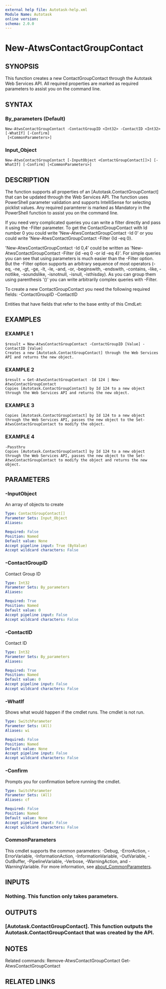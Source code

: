 ```yaml
---
external help file: Autotask-help.xml
Module Name: Autotask
online version:
schema: 2.0.0
---
```


# New-AtwsContactGroupContact

## SYNOPSIS
This function creates a new ContactGroupContact through the Autotask Web Services API.
All required properties are marked as required parameters to assist you on the command line.

## SYNTAX

### By_parameters (Default)
```
New-AtwsContactGroupContact -ContactGroupID <Int32> -ContactID <Int32> [-WhatIf] [-Confirm]
 [<CommonParameters>]
```

### Input_Object
```
New-AtwsContactGroupContact [-InputObject <ContactGroupContact[]>] [-WhatIf] [-Confirm] [<CommonParameters>]
```

## DESCRIPTION
The function supports all properties of an \[Autotask.ContactGroupContact\] that can be updated through the Web Services API.
The function uses PowerShell parameter validation  and supports IntelliSense for selecting picklist values.
Any required paramterer is marked as Mandatory in the PowerShell function to assist you on the command line.

If you need very complicated queries you can write a filter directly and pass it using the -Filter parameter.
To get the ContactGroupContact with Id number 0 you could write 'New-AtwsContactGroupContact -Id 0' or you could write 'New-AtwsContactGroupContact -Filter {Id -eq 0}.

'New-AtwsContactGroupContact -Id 0,4' could be written as 'New-AtwsContactGroupContact -Filter {id -eq 0 -or id -eq 4}'.
For simple queries you can see that using parameters is much easier than the -Filter option.
But the -Filter option supports an arbitrary sequence of most operators (-eq, -ne, -gt, -ge, -lt, -le, -and, -or, -beginswith, -endswith, -contains, -like, -notlike, -soundslike, -isnotnull, -isnull, -isthisday).
As you can group them using parenthesis '()' you can write arbitrarily complex queries with -Filter. 

To create a new ContactGroupContact you need the following required fields:
 -ContactGroupID
 -ContactID

Entities that have fields that refer to the base entity of this CmdLet:

## EXAMPLES

### EXAMPLE 1
```
$result = New-AtwsContactGroupContact -ContactGroupID [Value] -ContactID [Value]
Creates a new [Autotask.ContactGroupContact] through the Web Services API and returns the new object.
```

### EXAMPLE 2
```
$result = Get-AtwsContactGroupContact -Id 124 | New-AtwsContactGroupContact 
Copies [Autotask.ContactGroupContact] by Id 124 to a new object through the Web Services API and returns the new object.
```

### EXAMPLE 3
```
Copies [Autotask.ContactGroupContact] by Id 124 to a new object through the Web Services API, passes the new object to the Set-AtwsContactGroupContact to modify the object.
```

### EXAMPLE 4
```
-Passthru
Copies [Autotask.ContactGroupContact] by Id 124 to a new object through the Web Services API, passes the new object to the Set-AtwsContactGroupContact to modify the object and returns the new object.
```

## PARAMETERS

### -InputObject
An array of objects to create

```yaml
Type: ContactGroupContact[]
Parameter Sets: Input_Object
Aliases:

Required: False
Position: Named
Default value: None
Accept pipeline input: True (ByValue)
Accept wildcard characters: False
```

### -ContactGroupID
Contact Group ID

```yaml
Type: Int32
Parameter Sets: By_parameters
Aliases:

Required: True
Position: Named
Default value: 0
Accept pipeline input: False
Accept wildcard characters: False
```

### -ContactID
Contact ID

```yaml
Type: Int32
Parameter Sets: By_parameters
Aliases:

Required: True
Position: Named
Default value: 0
Accept pipeline input: False
Accept wildcard characters: False
```

### -WhatIf
Shows what would happen if the cmdlet runs.
The cmdlet is not run.

```yaml
Type: SwitchParameter
Parameter Sets: (All)
Aliases: wi

Required: False
Position: Named
Default value: None
Accept pipeline input: False
Accept wildcard characters: False
```

### -Confirm
Prompts you for confirmation before running the cmdlet.

```yaml
Type: SwitchParameter
Parameter Sets: (All)
Aliases: cf

Required: False
Position: Named
Default value: None
Accept pipeline input: False
Accept wildcard characters: False
```

### CommonParameters
This cmdlet supports the common parameters: -Debug, -ErrorAction, -ErrorVariable, -InformationAction, -InformationVariable, -OutVariable, -OutBuffer, -PipelineVariable, -Verbose, -WarningAction, and -WarningVariable. For more information, see [about_CommonParameters](http://go.microsoft.com/fwlink/?LinkID=113216).

## INPUTS

### Nothing. This function only takes parameters.
## OUTPUTS

### [Autotask.ContactGroupContact]. This function outputs the Autotask.ContactGroupContact that was created by the API.
## NOTES
Related commands:
Remove-AtwsContactGroupContact
 Get-AtwsContactGroupContact

## RELATED LINKS
